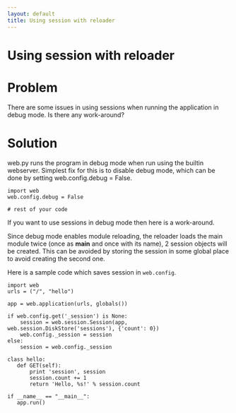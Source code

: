 ```yaml
---
layout: default
title: Using session with reloader
---
```


# Using session with reloader

# Problem

There are some issues in using sessions when running the application in debug mode. Is there any work-around?

# Solution

web.py runs the program in debug mode when run using the builtin webserver.
Simplest fix for this is to disable debug mode, which can be done by setting web.config.debug = False.

    import web
    web.config.debug = False

    # rest of your code


If you want to use sessions in debug mode then here is a work-around.

Since debug mode enables module reloading, the reloader loads the main module twice (once as __main__ and once with its name), 2 session objects will be created. This can be avoided by storing the session in some global place to avoid creating the second one. 

Here is a sample code which saves session in `web.config`.

    import web
    urls = ("/", "hello")

    app = web.application(urls, globals())

    if web.config.get('_session') is None:
        session = web.session.Session(app, web.session.DiskStore('sessions'), {'count': 0})
        web.config._session = session
    else:
        session = web.config._session

    class hello:
       def GET(self):
           print 'session', session
           session.count += 1
           return 'Hello, %s!' % session.count

    if __name__ == "__main__":
       app.run()


